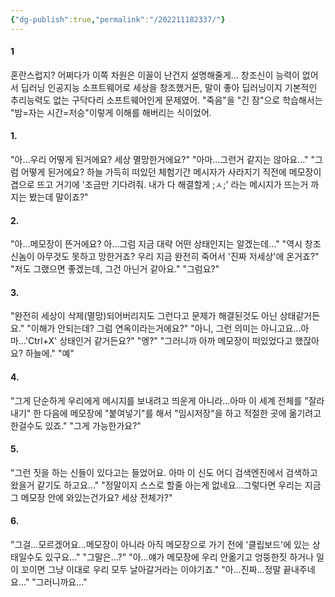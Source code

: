 ```yaml
---
{"dg-publish":true,"permalink":"/202211182337/"}
---
```



> 
<div class="transclusion internal-embed is-loaded"><div class="markdown-embed">



#### 1
혼란스럽지? 어쩌다가 이쪽 차원은 이꼴이 난건지 설명해줄게... 
창조신이 능력이 없어서 딥러닝 인공지능 소프트웨어로 세상을 창조했거든, 말이 좋아 딥러닝이지 기본적인 추리능력도 없는 구닥다리 소프트웨어인게 문제였어. 
"죽음"을 "긴 잠"으로 학습해서는 "밤=자는 시간=저승"이렇게 이해를 해버리는 식이었어.  


</div></div>


#### 1.
"아...우리 어떻게 된거에요? 세상 멸망한거에요?" "아마...그런거 같지는 않아요..." "그럼 어떻게 된거에요? 하늘 가득히 떠있던 체험기간 메시자가 사라지기 직전에 메모장이 겹으로 뜨고 거기에 '조금만 기다려줘. 내가 다 해결할게 ;ㅅ;' 라는 메시지가 뜨는거 까지는 봤는데 말이죠?"

#### 2.
"아...메모장이 뜬거에요? 아...그럼 지금 대략 어떤 상태인지는 알겠는데..." "역시 창조신놈이 아무것도 못하고 망한거죠? 우리 지금 완전히 죽어서 '진짜 저세상'에 온거죠?" "저도 그랬으면 좋겠는데, 그건 아닌거 같아요." "그럼요?"

#### 3.
"완전히 세상이 삭제(멸망)되어버리지도 그런다고 문제가 해결된것도 아닌 상태같거든요." "이해가 안되는데? 그럼 연옥이라는거에요?" "아니, 그런 의미는 아니고요...아마...'Ctrl+X' 상태인거 같거든요?" "엥?" "그러니까 아까 메모장이 떠있었다고 했잖아요? 하늘에." "예"

#### 4.
"그게 단순하게 우리에게 메시지를 보내려고 띄운게 아니라...아마 이 세계 전체를 "잘라내기" 한 다음에 메모장에 "붙여넣기"를 해서 "임시저장"을 하고 적절한 곳에 옮기려고 한걸수도 있죠." "그게 가능한가요?"

#### 5.
"그런 짓을 하는 신들이 있다고는 들었어요. 아마 이 신도 어디 검색엔진에서 검색하고 왔을거 같기도 하고요..." "정말이지 스스로 할줄 아는게 없네요...그렇다면 우리는 지금 그 메모장 안에 와있는건가요? 세상 전체가?"

#### 6.
"그걸...모르겠어요...메모장이 아니라 아직 메모장으로 가기 전에 '클립보드'에 있는 상태일수도 있구요..." "그말은...?" "아...얘가 메모장에 우리 안옮기고 엉뚱한짓 하거나 일이 꼬이면 그냥 이대로 우리 모두 날아갈거라는 이야기죠." "아...진짜...정말 끝내주네요..." "그러니까요..."